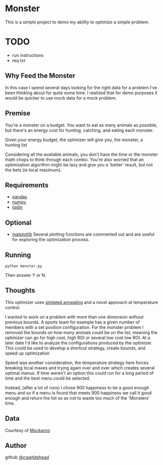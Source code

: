 # Monster

This is a simple project to demo my ability to optimize a simple problem.

# TODO
* run instructions
* req txt

## Why Feed the Monster
In this case I spend several days looking for the right data for a problem I've been thinking about for quite some time. I realized that for demo purposes it would be quicker to use mock data for a mock problem.

## Premise
You're a monster on a budget. You want to eat as many animals as possible, but there's an energy cost for hunting, catching, and eating each monster.

Given your energy budget, the optimizer will give you, the monster, a hunting list

Considering all the available animals, you don't have the time or the monster math chops to think through each combo. You're also worried that an optimization algorithm might be lazy and give you a 'better' result, but not the bets (ie local maximum).

## Requirements
* [pandas](https://pandas.pydata.org/)
* [numpy](http://www.numpy.org/)
* [tqdm](https://github.com/tqdm/tqdm)

## Optional
* [matplotlib](https://matplotlib.org/) Several plotting functions are commented out and are useful for exploring the optimization process. 

## Running
```
python monster.py
```
Then answer Y or N.

## Thoughts
This optimizer uses [simlated annealing](https://en.wikipedia.org/wiki/Simulated_annealing) and a novel approach at temperature control.

I wanted to work on a problem with more than one dimension without previous bounds. A sports team for example has a given number of members with a set position configuration.
For the monster problem I removed the bounds on how many animals could be on the list, meaning the optimizer can go for high cost, high ROI or several low cost
low ROI. At a later date I'd like to analyze the configurations produced by the optimizer. This could be used to develop a shortcut strategy, create bounds, and speed up optimization

Speed was another consideration, the temperature strategy here forces breaking local maxes and trying again over and over which creates
several optimal menus. If time weren't an option this could run for a long period of time and the best menu could be selected.

Instead, (after a lot of runs) I chose 900 happiness to be a good enough menu and so if a menu is found that meets 900 happiness we
call it good enough and return the list so as not to waste too much of the 'Monsters' time. 

## Data
Courtesy of [Mockaroo](https://www.mockaroo.com)

## Author
github [@cgwhitehead](https://github.com/cgwhitehead)